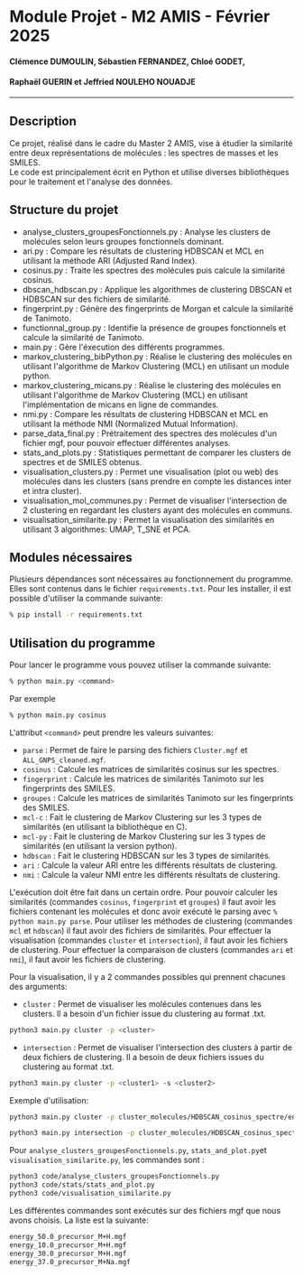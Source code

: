 # Module Projet - M2 AMIS - Février 2025 
#### Clémence DUMOULIN, Sébastien FERNANDEZ, Chloé GODET,
#### Raphaël GUERIN et Jeffried NOULEHO NOUADJE
________________________

## Description

Ce projet, réalisé dans le cadre du Master 2 AMIS, vise à étudier la similarité entre deux représentations de molécules : les spectres de masses et les SMILES.  
Le code est principalement écrit en Python et utilise diverses bibliothèques pour le traitement et l'analyse des données.


## Structure du projet

* analyse_clusters_groupesFonctionnels.py : Analyse les clusters de molécules selon leurs groupes fonctionnels dominant.
* ari.py : Compare les résultats de clustering HDBSCAN et MCL en utilisant la méthode ARI (Adjusted Rand Index).
* cosinus.py : Traite les spectres des molécules puis calcule la similarité cosinus.
* dbscan_hdbscan.py : Applique les algorithmes de clustering DBSCAN et HDBSCAN sur des fichiers de similarité.
* fingerprint.py : Génère des fingerprints de Morgan et calcule la similarité de Tanimoto.
* functionnal_group.py : Identifie la présence de groupes fonctionnels et calcule la similarité de Tanimoto.
* main.py : Gère l'éxecution des différents programmes.
* markov_clustering_bibPython.py : Réalise le clustering des molécules en utilisant l'algorithme de Markov Clustering (MCL) en utilisant un module python.
* markov_clustering_micans.py : Réalise le clustering des molécules en utilisant l'algorithme de Markov Clustering (MCL) en utilisant l'implémentation de micans en ligne de commandes.
* nmi.py : Compare les résultats de clustering HDBSCAN et MCL en utilisant la méthode NMI (Normalized Mutual Information).
* parse_data_final.py : Prétraitement des spectres des molécules d'un fichier mgf, pour pouvoir effectuer différentes analyses.
* stats_and_plots.py : Statistiques permettant de comparer les clusters de spectres et de SMILES obtenus.
* visualisation_clusters.py : Permet une visualisation (plot ou web) des molécules dans les clusters (sans prendre en compte les distances inter et intra cluster).
* visualisation_mol_communes.py : Permet de visualiser l'intersection de 2 clustering en regardant les clusters ayant des molécules en communs.
* visualisation_similarite.py : Permet la visualisation des similarités en utilisant 3 algorithmes: UMAP, T_SNE et PCA.


## Modules nécessaires

Plusieurs dépendances sont nécessaires au fonctionnement du programme. Elles sont contenus dans le fichier `requirements.txt`.
Pour les installer, il est possible d'utiliser la commande suivante:
```bash
% pip install -r requirements.txt
```

## Utilisation du programme

Pour lancer le programme vous pouvez utiliser la commande suivante:
```bash
% python main.py <command>
```

Par exemple
```bash
% python main.py cosinus
```

L'attribut `<command>` peut prendre les valeurs suivantes:
* `parse` : Permet de faire le parsing des fichiers `Cluster.mgf` et `ALL_GNPS_cleaned.mgf`.
* `cosinus` : Calcule les matrices de similarités cosinus sur les spectres.
* `fingerprint` : Calcule les matrices de similarités Tanimoto sur les fingerprints des SMILES.
* `groupes` : Calcule les matrices de similarités Tanimoto sur les fingerprints des SMILES.
* `mcl-c`  : Fait le clustering de Markov Clustering sur les 3 types de similarités (en utilisant la bibliothèque en C).
* `mcl-py` : Fait le clustering de Markov Clustering sur les 3 types de similarités (en utilisant la version python).
* `hdbscan` : Fait le clustering HDBSCAN sur les 3 types de similarités.
* `ari` : Calcule la valeur ARI entre les différents résultats de clustering.
* `nmi` : Calcule la valeur NMI entre les différents résultats de clustering.


L'exécution doit être fait dans un certain ordre.
Pour pouvoir calculer les similarités (commandes `cosinus`, `fingerprint` et `groupes`) il faut avoir les fichiers contenant les molécules et donc avoir exécuté le parsing avec `% python main.py parse`.
Pour utiliser les méthodes de clustering (commandes `mcl` et `hdbscan`) il faut avoir des fichiers de similarités.
Pour effectuer la visualisation (commandes `cluster` et `intersection`), il faut avoir les fichiers de clustering.
Pour effectuer la comparaison de clusters (commandes `ari` et `nmi`), il faut avoir les fichiers de clustering.


Pour la visualisation, il y a 2 commandes possibles qui prennent chacunes des arguments:
* `cluster` : Permet de visualiser les molécules contenues dans les clusters. Il a besoin d'un fichier issue du clustering au format .txt.
```bash
python3 main.py cluster -p <cluster>
```
* `intersection` : Permet de visualiser l'intersection des clusters à partir de deux fichiers de clustering. Il a besoin de deux fichiers issues du clustering au format .txt.
```bash
python3 main.py cluster -p <cluster1> -s <cluster2>
```

Exemple d'utilisation:
```bash
python3 main.py cluster -p cluster_molecules/HDBSCAN_cosinus_spectre/energy_37.0_precursor_M+Na.txt

python3 main.py intersection -p cluster_molecules/HDBSCAN_cosinus_spectre/energy_37.0_precursor_M+Na.txt -s cluster_molecules/HDBSCAN_fingerprints_smiles/energy_37.0_precursor_M+Na.txt
```

Pour `analyse_clusters_groupesFonctionnels.py`, `stats_and_plot.py`et `visualisation_similarite.py`, les commandes sont :
```bash
python3 code/analyse_clusters_groupesFonctionnels.py
python3 code/stats/stats_and_plot.py
python3 code/visualisation_similarite.py
```

Les différentes commandes sont exécutés sur des fichiers mgf que nous avons choisis. La liste est la suivante:
```bash
energy_50.0_precursor_M+H.mgf
energy_10.0_precursor_M+H.mgf
energy_30.0_precursor_M+H.mgf
energy_37.0_precursor_M+Na.mgf
```
